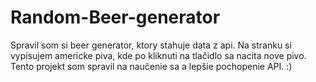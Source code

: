 # Random-Beer-generator

Spravil som si beer generator, ktory stahuje data z api. Na stranku si vypisujem americke piva, 
kde po kliknuti na tlačidlo sa nacita nove pivo. Tento projekt som spravil na naučenie sa a lepšie 
pochopenie API. :) 

